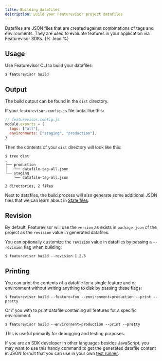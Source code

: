 ```yaml
---
title: Building datafiles
description: Build your Featurevisor project datafiles
---
```


Datafiles are JSON files that are created against combinations of tags and environments. They are used to evaluate features in your application via Featurevisor SDKs. {% .lead %}

## Usage

Use Featurevisor CLI to build your datafiles:

```
$ featurevisor build
```

## Output

The build output can be found in the `dist` directory.

If your `featurevisor.config.js` file looks like this:

```js
// featurevisor.config.js
module.exports = {
  tags: ["all"],
  environments: ["staging", "production"],
}
```

Then the contents of your `dist` directory will look like this:

```
$ tree dist
.
├── production
│   └── datafile-tag-all.json
└── staging
    └── datafile-tag-all.json

2 directories, 2 files
```

Next to datafiles, the build process will also generate some additional JSON files that we can learn about in [State files](/docs/state-files).

## Revision

By default, Featurevisor will use the `version` as exists in `package.json` of the project as the `revision` value in generated datafiles.

You can optionally customize the `revision` value in datafiles by passing a `--revision` flag when building:

```
$ featurevisor build --revision 1.2.3
```

## Printing

You can print the contents of a datafile for a single feature and or environment without writing anything to disk by passing these flags:

```
$ featurevisor build --feature=foo --environment=production --print --pretty
```

Or if you with to print datafile containing all features for a specific environment:

```
$ featurevisor build --environment=production --print --pretty
```

This is useful primarily for debugging and testing purposes.

If you are an SDK developer in other languages besides JavaScript, you may want to use this handy command to get the generated datafile content in JSON format that you can use in your own [test runner](/docs/testing).

